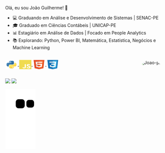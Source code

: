 Olá, eu sou João Guilherme! 👋

- 💻 Graduando em Análise e Desenvolvimento de Sistemas | SENAC-PE
- 🎓 Graduado em Ciências Contábeis | UNICAP-PE
- 📊 Estagiário em Análise de Dados | Focado em People Analytics
- 📚 Explorando: Python, Power BI, Matemática, Estatística, Negócios e Machine Learning


<div align="center">
  <a href="https://www.linkedin.com/in/joaopontesdados/">
  
</div>
<div style="display: inline_block"><br>
  <img align="center" alt="Joao-Python" height="30" width="40" src="https://raw.githubusercontent.com/devicons/devicon/master/icons/python/python-original.svg">
  <img align="center" alt="Joao-Js" height="30" width="40" src="https://raw.githubusercontent.com/devicons/devicon/master/icons/javascript/javascript-plain.svg">
  <img align="center" alt="Joao-HTML" height="30" width="40" src="https://raw.githubusercontent.com/devicons/devicon/master/icons/html5/html5-original.svg">
  <img align="center" alt="Joao-CSS" height="30" width="40" src="https://raw.githubusercontent.com/devicons/devicon/master/icons/css3/css3-original.svg">
  <img align="right" alt="Joao-pic" height="150" style="border-radius:50px;" src="https://www.tiqs.com.br/wp-content/uploads/2021/07/43022-TIQS-Artigo09-Blog.png">
</div>

##
##

 <div> 
  <a href = "mailto:smilowjg@gmail.com"><img src="https://img.shields.io/badge/-Gmail-%23333?style=for-the-badge&logo=gmail&logoColor=white" target="_blank"></a>
  <a href="https://www.linkedin.com/in/joaopontesdados" target="_blank"><img src="https://img.shields.io/badge/-LinkedIn-%230077B5?style=for-the-badge&logo=linkedin&logoColor=white" target="_blank"></a> 
 
  ![Snake animation](https://github.com/rafaballerini/rafaballerini/blob/output/github-contribution-grid-snake.svg)
 
</div>
 
